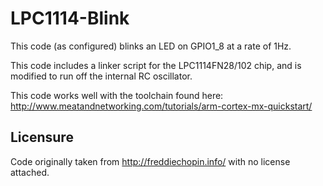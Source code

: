 LPC1114-Blink
=============

This code (as configured) blinks an LED on GPIO1_8 at a rate of 1Hz.

This code includes a linker script for the LPC1114FN28/102 chip, and is modified to run off the internal RC oscillator.

This code works well with the toolchain found here: http://www.meatandnetworking.com/tutorials/arm-cortex-mx-quickstart/

Licensure
---------

Code originally taken from http://freddiechopin.info/ with no license attached.

